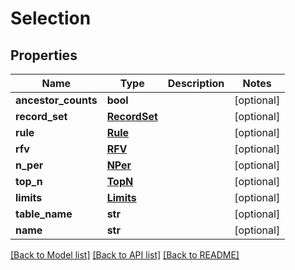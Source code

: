 # Selection

## Properties
Name | Type | Description | Notes
------------ | ------------- | ------------- | -------------
**ancestor_counts** | **bool** |  | [optional] 
**record_set** | [**RecordSet**](RecordSet.md) |  | [optional] 
**rule** | [**Rule**](Rule.md) |  | [optional] 
**rfv** | [**RFV**](RFV.md) |  | [optional] 
**n_per** | [**NPer**](NPer.md) |  | [optional] 
**top_n** | [**TopN**](TopN.md) |  | [optional] 
**limits** | [**Limits**](Limits.md) |  | [optional] 
**table_name** | **str** |  | [optional] 
**name** | **str** |  | [optional] 

[[Back to Model list]](../README.md#documentation-for-models) [[Back to API list]](../README.md#documentation-for-api-endpoints) [[Back to README]](../README.md)


